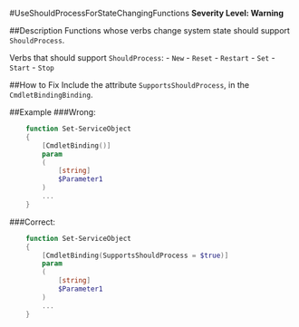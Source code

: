 #UseShouldProcessForStateChangingFunctions
**Severity Level: Warning**

##Description
Functions whose verbs change system state should support ```ShouldProcess```.

Verbs that should support ```ShouldProcess```:
	- ```New```
	- ```Reset```
	- ```Restart```
	- ```Set```
	- ```Start```
	- ```Stop```

##How to Fix
Include the attribute ```SupportsShouldProcess```, in the ```CmdletBindingBinding```.

##Example
###Wrong:
``` PowerShell
	function Set-ServiceObject
	{
	    [CmdletBinding()]
		param 
		(
			[string]
			$Parameter1
		)
		...
	}
```

###Correct: 
``` PowerShell
	function Set-ServiceObject
	{
	    [CmdletBinding(SupportsShouldProcess = $true)]
	    param 
		(
			[string]
			$Parameter1
		)
		...
	}
```

